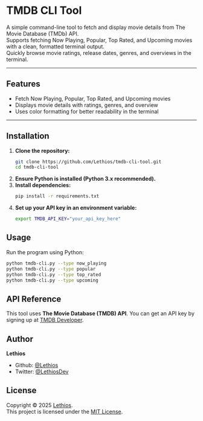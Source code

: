 # TMDB CLI Tool

A simple command-line tool to fetch and display movie details from The Movie Database (TMDb) API.  
Supports fetching Now Playing, Popular, Top Rated, and Upcoming movies with a clean, formatted terminal output.  
Quickly browse movie ratings, release dates, genres, and overviews in the terminal.

---

## Features

- Fetch Now Playing, Popular, Top Rated, and Upcoming movies
- Displays movie details with ratings, genres, and overview
- Uses color formatting for better readability in the terminal

---

## Installation

1. **Clone the repository:**  
   ```bash
   git clone https://github.com/Lethios/tmdb-cli-tool.git
   cd tmdb-cli-tool
   ```
2. **Ensure Python is installed (Python 3.x recommended).**
3. **Install dependencies:**
   ```bash
   pip install -r requirements.txt
4. **Set up your API key in an environment variable:**
   ```bash
   export TMDB_API_KEY="your_api_key_here"   


## Usage

Run the program using Python:
```bash
python tmdb-cli.py --type now_playing
python tmdb-cli.py --type popular
python tmdb-cli.py --type top_rated
python tmdb-cli.py --type upcoming
```


## API Reference

This tool uses **The Movie Database (TMDB) API**. You can get an API key by signing up at [TMDB Developer](https://developer.themoviedb.org/docs).


## Author

**Lethios**
- Github: [@Lethios](https://github.com/Lethios)
- Twitter: [@LethiosDev](https://x.com/LethiosDev)


## License

Copyright © 2025 [Lethios](https://github.com/Lethios).  
This project is licensed under the [MIT License](LICENSE).
